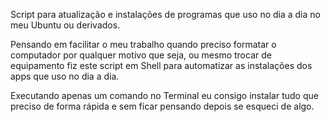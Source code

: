 Script para atualização e instalações de programas que uso no dia a dia no meu Ubuntu ou derivados.

Pensando em facilitar o meu trabalho quando preciso formatar o computador por qualquer motivo que seja, ou mesmo trocar de equipamento fiz este script em Shell para automatizar as instalações dos apps que uso no dia a dia.

Executando apenas um comando no Terminal eu consigo instalar tudo que preciso de forma rápida e sem ficar pensando depois se esqueci de algo.
